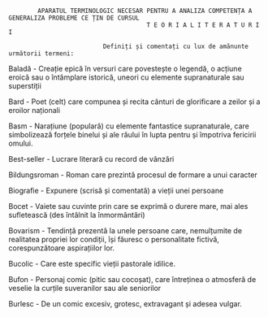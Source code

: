             APARATUL TERMINOLOGIC NECESAR PENTRU A ANALIZA COMPETENȚA A GENERALIZA PROBLEME CE ȚIN DE CURSUL 
                                          T E O R I A L I T E R A T U R I I 

                              Definiți și comentați cu lux de amănunte următorii termeni:
                              
Baladă - Creație epică în versuri care povestește o legendă, o acțiune eroică sau o întâmplare istorică, uneori cu elemente supranaturale sau superstiții

Bard - Poet (celt) care compunea și recita cânturi de glorificare a zeilor și a eroilor naționali

Basm - Narațiune (populară) cu elemente fantastice supranaturale, care simbolizează forțele binelui și ale răului în lupta pentru și împotriva fericirii omului.

Best-seller - Lucrare literară cu record de vânzări

Bildungsroman - Roman care prezintă procesul de formare a unui caracter

Biografie - Expunere (scrisă și comentată) a vieții unei persoane

Bocet - Vaiete sau cuvinte prin care se exprimă o durere mare, mai ales sufletească (des întâlnit la înmormântări)

Bovarism - Tendință prezentă la unele persoane care, nemulțumite de realitatea propriei lor condiții, își făuresc o personalitate fictivă, corespunzătoare aspirațiilor lor.

Bucolic - Care este specific vieții pastorale idilice.

Bufon - Personaj comic (pitic sau cocoșat), care întreținea o atmosferă de veselie la curțile suveranilor sau ale seniorilor

Burlesc - De un comic excesiv, grotesc, extravagant și adesea vulgar.

